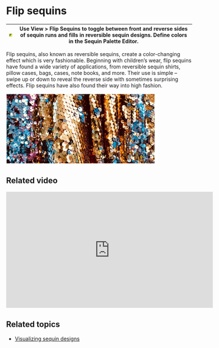 # Flip sequins

| ![FlipSequins.png](assets/FlipSequins.png) | Use View > Flip Sequins to toggle between front and reverse sides of sequin runs and fills in reversible sequin designs. Define colors in the Sequin Palette Editor. |
| ------------------------------------------ | -------------------------------------------------------------------------------------------------------------------------------------------------------------------- |

Flip sequins, also known as reversible sequins, create a color-changing effect which is very fashionable. Beginning with children’s wear, flip sequins have found a wide variety of applications, from reversible sequin shirts, pillow cases, bags, cases, note books, and more. Their use is simple – swipe up or down to reveal the reverse side with sometimes surprising effects. Flip sequins have also found their way into high fashion.

![ReverseSequinFabric.png](assets/ReverseSequinFabric.png)

## Related video

<iframe src="https://www.youtube.com/embed/ZECDDSdZ1Bo" frameborder="0" 
		 allow="accelerometer; autoplay; encrypted-media; gyroscope; picture-in-picture" 
		 allowfullscreen="" style="width: 560px; height: 315px;">

</iframe>

## Related topics

- [Visualizing sequin designs](../../Applied/sequin_basics/Visualizing_sequin_designs)
